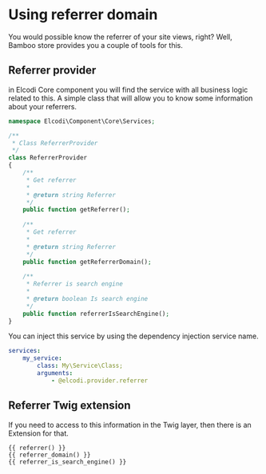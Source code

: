 # Using referrer domain

You would possible know the referrer of your site views, right? Well, Bamboo
store provides you a couple of tools for this.

## Referrer provider

in Elcodi Core component you will find the service with all business logic
related to this. A simple class that will allow you to know some information
about your referrers.

``` php
namespace Elcodi\Component\Core\Services;

/**
 * Class ReferrerProvider
 */
class ReferrerProvider
{
    /**
     * Get referrer
     *
     * @return string Referrer
     */
    public function getReferrer();
    
    /**
     * Get referrer
     *
     * @return string Referrer
     */
    public function getReferrerDomain();
    
    /**
     * Referrer is search engine
     *
     * @return boolean Is search engine
     */
    public function referrerIsSearchEngine();
}
```

You can inject this service by using the dependency injection service name.

``` yml
services:
    my_service:
        class: My\Service\Class;
        arguments:
            - @elcodi.provider.referrer
```

## Referrer Twig extension

If you need to access to this information in the Twig layer, then there is an
Extension for that.

``` jinja
{{ referrer() }}
{{ referrer_domain() }}
{{ referrer_is_search_engine() }}
```
